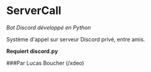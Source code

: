 # ServerCall

*Bot Discord développé en Python*

Système d'appel sur serveur Discord privé, entre amis.

**Requiert discord.py**

###Par Lucas Boucher (/xdeo)
